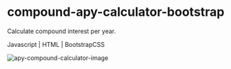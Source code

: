 # compound-apy-calculator-bootstrap

Calculate compound interest per year.

Javascript | HTML | BootstrapCSS

![apy-compound-calculator-image](https://user-images.githubusercontent.com/88216761/207464850-e0897ea6-028e-4e58-aa49-da05a9a75c04.PNG)

